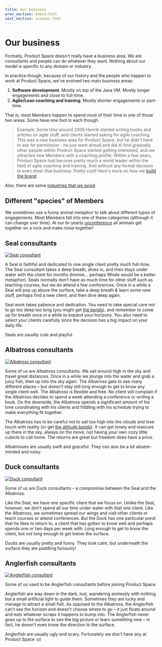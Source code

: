 ```yaml
---
title: Our business
prev_section: board.html
next_section: visions.html
---
```


Our business
============

Formally, Product Space doesn't really have a business area. We are consultants and people can do whatever they want. Nothing about our model is specific to any domain or industry.

In practice though, because of our history and the people who happen to work at Product Space, we've evolved two main business areas:

1.  **Software development**. Mostly on top of the Java VM. Mostly longer engagements and close to full-time.
2.  **Agile/Lean coaching and training**. Mostly shorter engagements or part-time.

That is, most Members happen to spend most of their time in one of those two areas. Some have one foot in each though.

> Example: Some time around 2006 Henrik started writing books and articles on agile stuff, and clients started asking for agile coaching. This was a new business area for Product Space, but he didn't have to ask for permission - he just went ahead and did it! And gradually other people within Product Space started getting interested, and we attracted new Members with a coaching profile. Within a few years, Product Space had become pretty much a world leader within the field of agile coaching and training. And without any formal decision to even enter that business. Pretty cool! Here's more on how we [build the brand](brand-building.html).

Also, there are some [industries that we avoid](industries-that-we-avoid.html).

Different "species" of Members
-------------------------------

We sometimes use a funny animal metaphor to talk about different types of engagements. Most Members fall into one of these categories (although it can change over time). At our bi-yearly [unconference](unconference.html) all animals get together on a rock and make noise together!

Seal consultants
----------------

[![Seal consultant](/assets/seal-500.jpg "Seal Consultant")](https://www.flickr.com/photos/guano/3604967875/)

A Seal is faithful and dedicated to one single client pretty much full-time. The Seal consultant takes a deep breath, dives in, and then stays under water with the client for months (hmmm… perhaps Whale would be a better metaphor). Seals normally don’t have as much time for other stuff such as teaching courses, but we do attend a few conferences. Once in a while a Seal will pop up above the surface, take a deep breath & learn some new stuff, perhaps find a new client, and then dive deep again.

Seal work takes patience and dedication. You need to take special care not to go too deep too long (you might get [the bends](https://en.wikipedia.org/wiki/Decompression_sickness)), and remember to come up for breath once in a while to expand your horizons. You also need to select your clients carefully since the decision has a big impact on your daily life.

Seals are usually cute and playful.

Albatross consultants
---------------------

[![Albatross consultant](/assets/albatross-500.jpg "Albatross consultant")](https://www.flickr.com/photos/chrispearson72/2376692375/)

Some of us are Albatross consultants. We sail around high in the sky and travel great distances. Once in a while we plunge into the water and grab a juicy fish, then up into the sky again. The Albatross gets to see many different places – but doesn’t stay still long enough to get to know any single client well. The Albatross is flexible and free. No client will complain if the Albatross decides to spend a week attending a conference or writing a book. On the downside, the Albatross spends a significant amount of his time coordinating with his clients and fiddling with his schedule trying to make everything fit together.

The Albatross has to be careful not to sail too high into the clouds and lose touch with reality (or get [the altitude bends](https://en.wikipedia.org/wiki/Altitude_sickness)). It can get lonely and insecure up there in the sky, always on the move, not having your own cozy little cubicle to call home. The returns are great but freedom does have a price.

Albatrosses are usually swift and graceful. They can also be a bit absent-minded and noisy.

Duck consultants
----------------

[![Duck consultant](/assets/duck-500.jpg "Duck consultant")](https://www.flickr.com/photos/pitts-pics/5644549966/)

Some of us are Duck consultants – a compromise between the Seal and the Albatross.

Like the Seal, we have one specific client that we focus on. Unlike the Seal, however, we don’t spend all our time under water with that one client. Like the Albatross, we sometimes spread our wings and visit other clients or teach courses or attend conferences. But the Duck has one particular pond that he likes to return to, a client that has gotten to know well and perhaps spends one or two days per week with. Long enough to get to know the client, but not long enough to get below the surface.

Ducks are usually pretty and funny. They look calm, but underneath the surface they are paddling furiously!

Anglerfish consultants
----------------------

[![Anglerfish consultant](/assets/anglerfish-500.jpg "Anglerfish consultant")](https://www.flickr.com/photos/23629083@N03/15377775448/)

Some of us used to be Anglerfish consultants before joining Product Space.

Anglerfish are way down in the dark, lost, wandering aimlessly with nothing but a small artificial light to guide them. Sometimes they are lucky and manage to attract a small fish. As opposed to the Albatross, the Anglerfish can’t see the horizon and doesn’t choose where to go – it just floats around and eats whatever scraps it happens to bump into. The Anglerfish never goes up to the surface to see the big picture or learn something new – in fact, he doesn’t even know the direction to the surface.

Anglerfish are usually ugly and scary. Fortunately we don't have any at Product Space :o)
